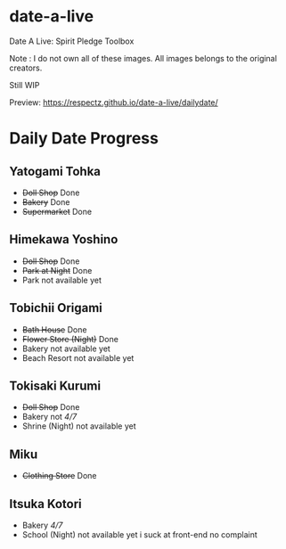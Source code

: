 # date-a-live
Date A Live: Spirit Pledge Toolbox

Note : 
I do not own all of these images.
All images belongs to the original creators.

Still WIP

Preview:
https://respectz.github.io/date-a-live/dailydate/

# Daily Date Progress
## Yatogami Tohka
* ~~Doll Shop~~ Done
* ~~Bakery~~ Done
* ~~Supermarket~~ Done
## Himekawa Yoshino
* ~~Doll Shop~~ Done
* ~~Park at Night~~ Done
* Park not available yet
## Tobichii Origami
* ~~Bath House~~ Done
* ~~Flower Store (Night)~~ Done
* Bakery not available yet
* Beach Resort not available yet
## Tokisaki Kurumi
* ~~Doll Shop~~ Done
* Bakery not *4/7*
* Shrine (Night) not available yet
## Miku
* ~~Clothing Store~~ Done
## Itsuka Kotori
* Bakery *4/7*
* School (Night) not available yet
i suck at front-end no complaint 
